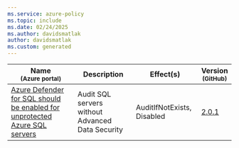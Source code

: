 ```yaml
---
ms.service: azure-policy
ms.topic: include
ms.date: 02/24/2025
ms.author: davidsmatlak
author: davidsmatlak
ms.custom: generated
---
```


|Name<br /><sub>(Azure portal)</sub> |Description |Effect(s) |Version<br /><sub>(GitHub)</sub> |
|---|---|---|---|
|[Azure Defender for SQL should be enabled for unprotected Azure SQL servers](https://portal.azure.com/#blade/Microsoft_Azure_Policy/PolicyDetailBlade/definitionId/%2Fproviders%2FMicrosoft.Authorization%2FpolicyDefinitions%2Fabfb4388-5bf4-4ad7-ba82-2cd2f41ceae9) |Audit SQL servers without Advanced Data Security |AuditIfNotExists, Disabled |[2.0.1](https://github.com/Azure/azure-policy/blob/master/built-in-policies/policyDefinitions/SQL/SqlServer_AdvancedDataSecurity_Audit.json) |

